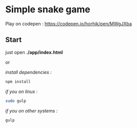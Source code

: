 # Simple snake game

  Play on codepen : https://codepen.io/horhik/pen/MWgJXba

## Start
just open **./app/index.html**

or

*install dependencies :*
```bash
npm install
```


*if you on linux :* 
```bash
sudo gulp
```

*if you on other systems :*
```bash
gulp
```

